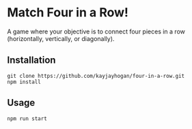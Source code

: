 # Match Four in a Row!
A game where your objective is to connect four pieces in a row (horizontally, vertically, or diagonally).

## Installation

```
git clone https://github.com/kayjayhogan/four-in-a-row.git
npm install
```

## Usage
```
npm run start
```
